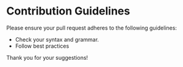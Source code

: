 # Contribution Guidelines

Please ensure your pull request adheres to the following guidelines:

- Check your syntax and grammar.
- Follow best practices

Thank you for your suggestions!